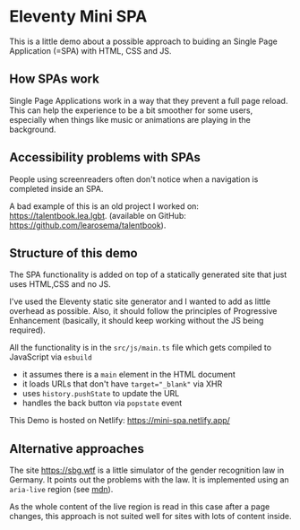 # Eleventy Mini SPA

This is a little demo about a possible approach to buiding an Single Page Application (=SPA) with HTML, CSS and JS.

## How SPAs work

Single Page Applications work in a way that they prevent a full page reload.
This can help the experience to be a bit smoother for some users, especially when things like music or animations are playing in the background.

## Accessibility problems with SPAs

People using screenreaders often don't notice when a navigation is completed inside an SPA.

A bad example of this is an old project I worked on: <https://talentbook.lea.lgbt>. (available on GitHub: <https://github.com/learosema/talentbook>).

## Structure of this demo

The SPA functionality is added on top of a statically generated site that just uses HTML,CSS and no JS.

I've used the Eleventy static site generator and I wanted to add as little overhead as possible. Also, it should follow the principles of Progressive Enhancement (basically, it should keep working without the JS being required).

All the functionality is in the `src/js/main.ts` file which gets compiled to JavaScript via `esbuild`

- it assumes there is a `main` element in the HTML document
- it loads URLs that don't have `target="_blank"` via XHR
- uses `history.pushState` to update the URL
- handles the back button via `popstate` event

This Demo is hosted on Netlify: <https://mini-spa.netlify.app/>

## Alternative approaches

The site <https://sbg.wtf> is a little simulator of the gender recognition law in Germany. It points out the problems with the law. It is implemented using an `aria-live` region (see [mdn](https://developer.mozilla.org/en-US/docs/Web/Accessibility/ARIA/ARIA_Live_Regions)).

As the whole content of the live region is read in this case after a page changes, this approach is not suited well for sites with lots of content inside.